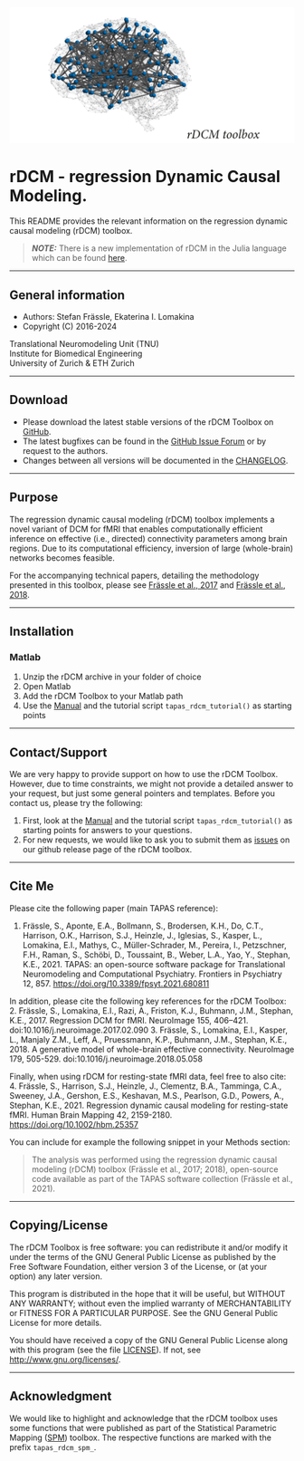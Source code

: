 ![rDCM Logo](misc/rDCM_Logo.png?raw=true "rDCM Logo")



rDCM - regression Dynamic Causal Modeling.
========================================================================

This README provides the relevant information on the regression dynamic causal modeling (rDCM)
toolbox.

> **_NOTE:_** There is a new implementation of rDCM in the Julia language which can be found [here](https://github.com/ComputationalPsychiatry/RegressionDynamicCausalModeling.jl).

-------------------
General information
-------------------

- Authors: Stefan Frässle, Ekaterina I. Lomakina
- Copyright (C) 2016-2024

Translational Neuromodeling Unit (TNU)
<br>Institute for Biomedical Engineering
<br>University of Zurich & ETH Zurich

--------
Download
--------

- Please download the latest stable versions of the rDCM Toolbox on [GitHub](https://github.com/ComputationalPsychiatry/rDCM).
- The latest bugfixes can be found in the [GitHub Issue Forum](https://github.com/ComputationalPsychiatry/rDCM/issues) or by request to the authors. 
- Changes between all versions will be documented in the 
  [CHANGELOG](CHANGELOG.md).



-------
Purpose
-------

The regression dynamic causal modeling (rDCM) toolbox implements a novel variant 
of DCM for fMRI that enables computationally efficient inference on effective (i.e.,
directed) connectivity parameters among brain regions. Due to its
computational efficiency, inversion of large (whole-brain) networks becomes feasible.

For the accompanying technical papers, detailing the methodology presented in this toolbox,
please see [Frässle et al., 2017](https://www.sciencedirect.com/science/article/pii/S105381191730201X?via%3Dihub) 
and [Frässle et al., 2018](https://www.sciencedirect.com/science/article/pii/S1053811918304762?via%3Dihub).



------------
Installation
------------

### Matlab ###
1. Unzip the rDCM archive in your folder of choice
2. Open Matlab
3. Add the rDCM Toolbox to your Matlab path
4. Use the [Manual](docs/Manual.pdf) and the tutorial script `tapas_rdcm_tutorial()` as starting points



---------------
Contact/Support
---------------

We are very happy to provide support on how to use the rDCM Toolbox. However, 
due to time constraints, we might not provide a detailed answer to your request, 
but just some general pointers and templates. Before you contact us, please try the following:

1. First, look at the [Manual](docs/Manual.pdf) and the tutorial script `tapas_rdcm_tutorial()` as starting points for answers to your questions.
2. For new requests, we would like to ask you to submit them as 
   [issues](https://github.com/ComputationalPsychiatry/rDCM/issues) on our github release page of the rDCM toolbox.



----------
Cite Me
----------

Please cite the following paper (main TAPAS reference):
1. Frässle, S., Aponte, E.A., Bollmann, S., Brodersen, K.H., Do, C.T., Harrison, O.K., Harrison, S.J., Heinzle, J., Iglesias, S., Kasper, L., Lomakina, E.I., Mathys, C., Müller-Schrader, M., Pereira, I., Petzschner, F.H., Raman, S., Schöbi, D., Toussaint, B., Weber, L.A., Yao, Y., Stephan, K.E., 2021. TAPAS: an open-source software package for Translational Neuromodeling and Computational Psychiatry. Frontiers in Psychiatry 12, 857. https://doi.org/10.3389/fpsyt.2021.680811

In addition, please cite the following key references for the rDCM Toolbox:
2. Frässle, S., Lomakina, E.I., Razi, A., Friston, K.J., Buhmann, J.M., Stephan, K.E., 2017. Regression DCM for fMRI. NeuroImage 155, 406–421. doi:10.1016/j.neuroimage.2017.02.090
3. Frässle, S., Lomakina, E.I., Kasper, L., Manjaly Z.M., Leff, A., Pruessmann, K.P., Buhmann, J.M., Stephan, K.E., 2018. A generative model of whole-brain effective connectivity. NeuroImage 179, 505-529. doi:10.1016/j.neuroimage.2018.05.058

Finally, when using rDCM for resting-state fMRI data, feel free to also cite:
4. Frässle, S., Harrison, S.J., Heinzle, J., Clementz, B.A., Tamminga, C.A., Sweeney, J.A., Gershon, E.S., Keshavan, M.S., Pearlson, G.D., Powers, A., Stephan, K.E., 2021. Regression dynamic causal modeling for resting-state fMRI. Human Brain Mapping 42, 2159-2180. https://doi.org/10.1002/hbm.25357

You can include for example the following snippet in your Methods section:
> The analysis was performed using the regression dynamic causal modeling (rDCM) toolbox (Frässle et al., 2017; 2018), open-source code available as part of the TAPAS software collection (Frässle et al., 2021).



---------------
Copying/License
---------------

The rDCM Toolbox is free software: you can redistribute it and/or
modify it under the terms of the GNU General Public License as
published by the Free Software Foundation, either version 3 of the
License, or (at your option) any later version.

This program is distributed in the hope that it will be useful, but
WITHOUT ANY WARRANTY; without even the implied warranty of
MERCHANTABILITY or FITNESS FOR A PARTICULAR PURPOSE.  See the GNU
General Public License for more details.

You should have received a copy of the GNU General Public License
along with this program (see the file [LICENSE](LICENSE)).  If not, see
<http://www.gnu.org/licenses/>.



--------------
Acknowledgment
--------------

We would like to highlight and acknowledge that the rDCM toolbox uses some 
functions that were published as part of the Statistical Parametric Mapping 
([SPM](https://www.fil.ion.ucl.ac.uk/spm/software/)) toolbox. The respective 
functions are marked with the prefix `tapas_rdcm_spm_`.

